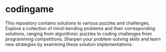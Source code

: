 # codingame
This repository contains solutions to various puzzles and challenges. Explore a collection of mind-bending problems and their corresponding solutions, ranging from algorithmic puzzles to coding challenges from programming competitions. Sharpen your problem-solving skills and learn new strategies by examining these solution implementations.
